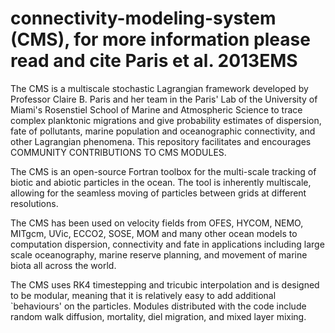 # connectivity-modeling-system (CMS), for more information please read and cite Paris et al. 2013EMS

  The CMS is a multiscale stochastic Lagrangian framework developed by Professor Claire B. Paris and her team in the Paris' Lab of the University of Miami's Rosenstiel School of Marine and Atmospheric Science to trace complex planktonic migrations and give probability estimates of dispersion, fate of pollutants, marine population and oceanographic connectivity, and other Lagrangian phenomena. This repository facilitates and encourages COMMUNITY CONTRIBUTIONS TO CMS MODULES.

The CMS is an open-source Fortran toolbox for the multi-scale tracking of biotic and abiotic particles in the ocean. The tool is inherently multiscale, allowing for the seamless moving of particles between grids at different resolutions.

The CMS has been used on velocity fields from OFES, HYCOM, NEMO, MITgcm, UVic, ECCO2, SOSE, MOM and many other ocean models to computation dispersion, connectivity and fate in applications including large scale oceanography, marine reserve planning, and movement of marine biota all across the world.

The CMS uses RK4 timestepping and tricubic interpolation and is designed to be modular, meaning that it is relatively easy to add additional `behaviours' on the particles. Modules distributed with the code include random walk diffusion, mortality, diel migration, and mixed layer mixing. 
